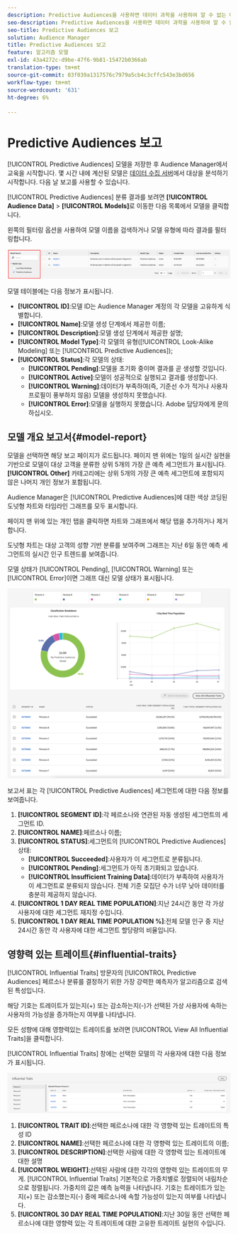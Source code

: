```yaml
---
description: Predictive Audiences을 사용하면 데이터 과학을 사용하여 알 수 없는 대상을 실시간으로 개별 성향으로 분류할 수 있습니다.
seo-description: Predictive Audiences을 사용하면 데이터 과학을 사용하여 알 수 없는 대상을 실시간으로 개별 성향으로 분류할 수 있습니다.
seo-title: Predictive Audiences 보고
solution: Audience Manager
title: Predictive Audiences 보고
feature: 알고리즘 모델
exl-id: 43a4272c-d9be-47f6-9b81-15472b0366ab
translation-type: tm+mt
source-git-commit: 03f039a1317576c7979a5cb4c3cffc543e3bd656
workflow-type: tm+mt
source-wordcount: '631'
ht-degree: 6%

---
```


# Predictive Audiences 보고

[!UICONTROL Predictive Audiences] 모델을 저장한 후 Audience Manager에서 교육을 시작합니다. 몇 시간 내에 계산된 모델은 [데이터 수집 서버](https://docs.adobe.com/content/help/en/audience-manager/user-guide/reference/system-components/components-data-collection.html#dcs-pcs)에서 대상을 분석하기 시작합니다. 다음 날 보고를 사용할 수 있습니다.

[!UICONTROL Predictive Audiences] 분류 결과를 보려면 **[!UICONTROL Audience Data]** > **[!UICONTROL Models]**&#x200B;로 이동한 다음 목록에서 모델을 클릭합니다.

왼쪽의 필터링 옵션을 사용하여 모델 이름을 검색하거나 모델 유형에 따라 결과를 필터링합니다.

![predictive-audiences-filter](assets/predictive-audiences-filter-models.png)

모델 테이블에는 다음 정보가 표시됩니다.

* **[!UICONTROL ID]**:모델 ID는 Audience Manager 계정의 각 모델을 고유하게 식별합니다.
* **[!UICONTROL Name]**:모델 생성 단계에서 제공한 이름;
* **[!UICONTROL Description]**:모델 생성 단계에서 제공한 설명;
* **[!UICONTROL Model Type]**:각 모델의 유형([!UICONTROL Look-Alike Modeling] 또는  [!UICONTROL Predictive Audiences]);
* **[!UICONTROL Status]**:각 모델의 상태:
   * **[!UICONTROL Pending]**:모델을 초기화 중이며 결과를 곧 생성할 것입니다.
   * **[!UICONTROL Active]**:모델이 성공적으로 실행되고 결과를 생성합니다.
   * **[!UICONTROL Warning]**:데이터가 부족하여(즉, 기준선 수가 적거나 사용자 프로필이 풍부하지 않음) 모델을 생성하지 못했습니다.
   * **[!UICONTROL Error]**:모델을 실행하지 못했습니다. Adobe 담당자에게 문의하십시오.

## 모델 개요 보고서{#model-report}

모델을 선택하면 해당 보고 페이지가 로드됩니다. 페이지 맨 위에는 1일의 실시간 실현을 기반으로 모델이 대상 고객을 분류한 상위 5개의 가장 큰 예측 세그먼트가 표시됩니다. **[!UICONTROL Other]** 카테고리에는 상위 5개의 가장 큰 예측 세그먼트에 포함되지 않은 나머지 개인 정보가 포함됩니다.

Audience Manager은 [!UICONTROL Predictive Audiences]에 대한 색상 코딩된 도넛형 차트와 타임라인 그래프를 모두 표시합니다.

페이지 맨 위에 있는 개인 탭을 클릭하면 차트와 그래프에서 해당 탭을 추가하거나 제거합니다.

도넛형 차트는 대상 고객의 성향 기반 분류를 보여주며 그래프는 지난 6일 동안 예측 세그먼트의 실시간 인구 트렌드를 보여줍니다.

모델 상태가 [!UICONTROL Pending], [!UICONTROL Warning] 또는 [!UICONTROL Error]이면 그래프 대신 모델 상태가 표시됩니다.

![smart-persona-report](assets/predictive-audiences-report.png)

보고서 표는 각 [!UICONTROL Predictive Audiences] 세그먼트에 대한 다음 정보를 보여줍니다.

1. **[!UICONTROL SEGMENT ID]**:각 페르소나와 연관된 자동 생성된 세그먼트의 세그먼트 ID.
1. **[!UICONTROL NAME]**:페르소나 이름;
1. **[!UICONTROL STATUS]**:세그먼트의  [!UICONTROL Predictive Audiences] 상태:
   * **[!UICONTROL Succeeded]**:사용자가 이 세그먼트로 분류됩니다.
   * **[!UICONTROL Pending]**:세그먼트가 아직 초기화되고 있습니다.
   * **[!UICONTROL Insufficient Training Data]**:데이터가 부족하여 사용자가 이 세그먼트로 분류되지 않습니다. 전체 기준 모집단 수가 너무 낮아 데이터를 충분히 제공하지 않습니다.
1. **[!UICONTROL 1 DAY REAL TIME POPULATION]**:지난 24시간 동안 각 가상 사용자에 대한 세그먼트 재지정 수입니다.
1. **[!UICONTROL 1 DAY REAL TIME POPULATION %]**:전체 모델 인구 중 지난 24시간 동안 각 사용자에 대한 세그먼트 할당량의 비율입니다.

## 영향력 있는 트레이트{#influential-traits}

[!UICONTROL Influential Traits] 방문자의  [!UICONTROL Predictive Audiences] 페르소나 분류를 결정하기 위한 가장 강력한 예측자가 알고리즘으로 검색된 특성입니다.

해당 기호는 트레이트가 있는지(+) 또는 감소하는지(-)가 선택된 가상 사용자에 속하는 사용자의 가능성을 증가하는지 여부를 나타냅니다.

모든 성향에 대해 영향력있는 트레이트를 보려면 [!UICONTROL View All Influential Traits]을 클릭합니다.

[!UICONTROL Influential Traits] 창에는 선택한 모델의 각 사용자에 대한 다음 정보가 표시됩니다.

![영향력 있는 특성](assets/predictive-audiences-influential-traits.png)

1. **[!UICONTROL TRAIT ID]**:선택한 페르소나에 대한 각 영향력 있는 트레이트의 특성 ID
1. **[!UICONTROL NAME]**:선택한 페르소나에 대한 각 영향력 있는 트레이트의 이름;
1. **[!UICONTROL DESCRIPTION]**:선택한 사람에 대한 각 영향력 있는 트레이트에 대한 설명
1. **[!UICONTROL WEIGHT]**:선택된 사람에 대한 각각의 영향력 있는 트레이트의 무게. [!UICONTROL Influential Traits] 기본적으로 가중치별로 정렬되어 내림차순으로 정렬됩니다.  가중치의 값은 예측 능력을 나타냅니다. 기호는 트레이트가 있는지(+) 또는 감소했는지(-) 중에 페르소나에 속할 가능성이 있는지 여부를 나타냅니다.
1. **[!UICONTROL 30 DAY REAL TIME POPULATION]**:지난 30일 동안 선택한 페르소나에 대한 영향력 있는 각 트레이트에 대한 고유한 트레이트 실현의 수입니다.
